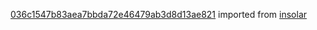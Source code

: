 [036c1547b83aea7bbda72e46479ab3d8d13ae821](https://github.com/insolar/insolar/commit/036c1547b83aea7bbda72e46479ab3d8d13ae821) imported from [insolar](https://github.com/insolar/insolar)
